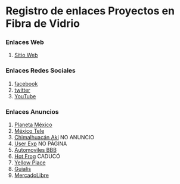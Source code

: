# Registro de enlaces Proyectos en Fibra de Vidrio


### Enlaces Web
1. [Sitio Web](http://www.proyectosenfibradevidrio.com)

### Enlaces Redes Sociales
1. [facebook](https://www.facebook.com/FIBRADEVIDRIO14)
2. [twitter](https://twitter.com/fibradevidriomx)
3. [YouTube](https://www.youtube.com/channel/UCWuMswUIiiTkNc7jDoS9SYg)

### Enlaces Anuncios
1. [Planeta México](https://www.planetamexico.com.mx/ingenieria-y-proyectos-en-fibra-de-vidrio-F1A0EC30E12D9)
2. [México Tele](https://www.mexicotele.com/ver/ingenierÍa-y-proyectos-en-fibra-de-vidrio/58b5895fa5f3577f0e431854/)
3. [Chimalhuacán Aki](http://chimalhuacan.aki.com.mx/empresa/ingenieria-y-proyectos-en-fibra-de-vidrio.html) NO ANUNCIO
4. [User Exp](http://userexp.net/proyectosenfibradevidrio.com.html) NO PÁGINA
5. [Automoviles BBB](https://automoviles.guiabbb.mx/0586185/Ingenier%C3%ADa_y_Proyectos_en_Fibra_de_Vidrio)
6. [Hot Frog](https://www.hotfrog.com.mx/empresa/ingenieria-y-proyectos-en-fibra-de-vidrio) CADUCÓ
7. [Yellow Place](https://yellow.place/en/ingenier%C3%ADa-y-proyectos-en-fibra-de-vidrio-nezahualcóyotl-mexico)
8. [Guialis](http://nezahualcoyotl.guialis.com.mx/datos/ingenieria-y-proyectos-en-fibra-de-vidrio/6361942)
9. [MercadoLibre](https://servicio.mercadolibre.com.mx/MLM-650998613-ingenieria-y-proyectos-en-fibra-de-vidrio-_JM)

